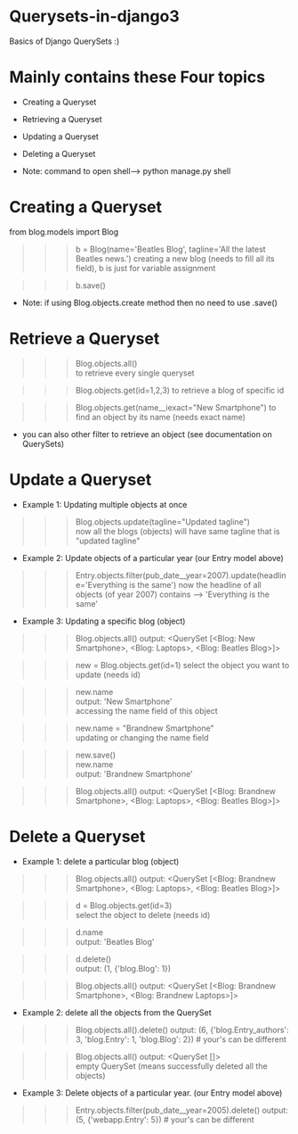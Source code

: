 # Querysets-in-django3
Basics of Django QuerySets :)

# Mainly contains these Four topics 
* Creating a Queryset
* Retrieving a Queryset
* Updating a Queryset
* Deleting a Queryset

* Note: command to open shell--> python manage.py shell 

# Creating a Queryset

from blog.models import Blog
>>>b = Blog(name='Beatles Blog', tagline='All the latest Beatles news.')
creating a new blog (needs to fill all its field), b is just for variable assignment

>>> b.save()
* Note: if using Blog.objects.create method then no need to use .save()


# Retrieve a Queryset

>>> Blog.objects.all()  
to retrieve every single queryset

>>> Blog.objects.get(id=1,2,3)
to retrieve a blog of specific id

>>> Blog.objects.get(name__iexact="New Smartphone") 
to find an object by its name (needs exact name)
* you can also other filter to retrieve an object (see documentation on QuerySets) 


# Update a Queryset

* Example 1: Updating multiple objects at once

>>> Blog.objects.update(tagline="Updated tagline")  
now all the blogs (objects) will have same tagline that is "updated tagline"

* Example 2: Update objects of a particular year (our Entry model above)

>>> Entry.objects.filter(pub_date__year=2007).update(headline='Everything is the same')
now the headline of all objects (of year 2007) contains --> 'Everything is the same'

* Example 3: Updating a specific blog (object)

>>> Blog.objects.all()
output: <QuerySet [<Blog: New Smartphone>, <Blog: Laptops>, <Blog: Beatles Blog>]>

>>> new = Blog.objects.get(id=1)
select the object you want to update (needs id)

>>> new.name     
output: 'New Smartphone'   
accessing the name field of this object

>>> new.name = "Brandnew Smartphone"    
updating or changing the name field

>>> new.save()      
>>> new.name     
output: 'Brandnew Smartphone'

>>> Blog.objects.all()
output: <QuerySet [<Blog: Brandnew Smartphone>, <Blog: Laptops>, <Blog: Beatles Blog>]>

# Delete a Queryset

* Example 1: delete a particular blog (object)

>>> Blog.objects.all()
output: <QuerySet [<Blog: Brandnew Smartphone>, <Blog: Laptops>, <Blog: Beatles Blog>]>

>>> d = Blog.objects.get(id=3)   
select the object to delete (needs id)

>>> d.name  
output: 'Beatles Blog'

>>> d.delete()  
output: (1, {'blog.Blog': 1})

>>> Blog.objects.all()
output: <QuerySet [<Blog: Brandnew Smartphone>, <Blog: Brandnew Laptops>]>

* Example 2: delete all the objects from the QuerySet

>>> Blog.objects.all().delete()
output: (6, {'blog.Entry_authors': 3, 'blog.Entry': 1, 'blog.Blog': 2}) # your's can be different

>>> Blog.objects.all()
output: <QuerySet []>   
empty QuerySet (means successfully deleted all the objects)


* Example 3: Delete objects of a particular year. (our Entry model above)

>>> Entry.objects.filter(pub_date__year=2005).delete()
output: (5, {'webapp.Entry': 5})  # your's can be different

